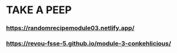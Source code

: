 # TAKE A PEEP
### https://randomrecipemodule03.netlify.app/

### https://revou-fsse-5.github.io/module-3-conkehlicious/
